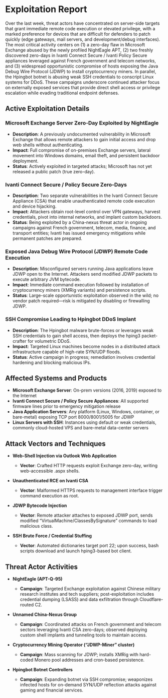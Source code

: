 # Exploitation Report

Over the last week, threat actors have concentrated on server-side targets that grant immediate remote code execution or elevated privilege, with a marked preference for devices that are difficult for defenders to patch quickly (edge gateways, mail servers, and development/debug interfaces).  The most critical activity centers on (1) a zero-day flaw in Microsoft Exchange abused by the newly profiled NightEagle APT, (2) two freshly discovered zero-days in Ivanti Connect Secure / Ivanti Policy Secure appliances leveraged against French government and telecom networks, and (3) widespread opportunistic compromise of hosts exposing the Java Debug Wire Protocol (JDWP) to install cryptocurrency miners.  In parallel, the Hpingbot botnet is abusing weak SSH credentials to conscript Linux systems for DDoS.  These campaigns underscore continued attacker focus on externally exposed services that provide direct shell access or privilege escalation while evading traditional endpoint defenses.

## Active Exploitation Details

### Microsoft Exchange Server Zero-Day Exploited by NightEagle
- **Description**: A previously undocumented vulnerability in Microsoft Exchange that allows remote attackers to gain initial access and drop web shells without authenticating.
- **Impact**: Full compromise of on-premises Exchange servers, lateral movement into Windows domains, email theft, and persistent backdoor deployment.
- **Status**: Actively exploited in targeted attacks; Microsoft has not yet released a public patch (true zero-day).
  
### Ivanti Connect Secure / Policy Secure Zero-Days
- **Description**: Two separate vulnerabilities in the Ivanti Connect Secure Appliance (CSA) that enable unauthenticated remote code execution and device hijacking.
- **Impact**: Attackers obtain root-level control over VPN gateways, harvest credentials, pivot into internal networks, and implant custom backdoors.
- **Status**: Being exploited by a China-nexus threat actor in ongoing campaigns against French government, telecom, media, finance, and transport entities; Ivanti has issued emergency mitigations while permanent patches are prepared.
  
### Exposed Java Debug Wire Protocol (JDWP) Remote Code Execution
- **Description**: Misconfigured servers running Java applications leave JDWP open to the Internet.  Attackers send modified JDWP packets to execute arbitrary JVM bytecode.
- **Impact**: Immediate command execution followed by installation of cryptocurrency miners (XMRig variants) and persistence scripts.
- **Status**: Large-scale opportunistic exploitation observed in the wild; no vendor patch required—risk is mitigated by disabling or firewalling JDWP.
  
### SSH Compromise Leading to Hpingbot DDoS Implant
- **Description**: The Hpingbot malware brute-forces or leverages weak SSH credentials to gain shell access, then deploys the hping3 packet-crafter for volumetric DDoS.
- **Impact**: Targeted Linux machines become nodes in a distributed attack infrastructure capable of high-rate SYN/UDP floods.
- **Status**: Active campaign in progress; remediation involves credential hardening and blocking malicious IPs.

## Affected Systems and Products

- **Microsoft Exchange Server**: On-prem versions (2016, 2019) exposed to the Internet  
- **Ivanti Connect Secure / Policy Secure Appliances**: All supported firmware lines prior to emergency mitigation release  
- **Java Application Servers**: Any platform (Linux, Windows, container, or bare-metal) exposing TCP port 8000/8001/5005 for JDWP  
- **Linux Servers with SSH**: Instances using default or weak credentials, commonly cloud-hosted VPS and bare-metal data-center servers  

## Attack Vectors and Techniques

- **Web-Shell Injection via Outlook Web Application**  
  - **Vector**: Crafted HTTP requests exploit Exchange zero-day, writing web-accessible .aspx shells.  

- **Unauthenticated RCE on Ivanti CSA**  
  - **Vector**: Malformed HTTPS requests to management interface trigger command execution as root.  

- **JDWP Bytecode Injection**  
  - **Vector**: Remote attacker attaches to exposed JDWP port, sends modified “VirtualMachine/ClassesBySignature” commands to load malicious class.  

- **SSH Brute Force / Credential Stuffing**  
  - **Vector**: Automated dictionaries target port 22; upon success, bash scripts download and launch hping3-based bot client.  

## Threat Actor Activities

- **NightEagle (APT-Q-95)**  
  - **Campaign**: Targeted Exchange exploitation against Chinese military research institutes and tech suppliers; post-exploitation includes credential dumping (LSASS) and data exfiltration through Cloudflare-routed C2.  

- **Unnamed China-Nexus Group**  
  - **Campaign**: Coordinated attacks on French government and telecom sectors leveraging Ivanti CSA zero-days; observed deploying custom shell implants and tunneling tools to maintain access.  

- **Cryptocurrency Mining Operator (“JDWP-Miner” cluster)**  
  - **Campaign**: Mass scanning for JDWP; installs XMRig with hard-coded Monero pool addresses and cron-based persistence.  

- **Hpingbot Botnet Controllers**  
  - **Campaign**: Expanding botnet via SSH compromise; weaponizes infected hosts for on-demand SYN/UDP reflection attacks against gaming and financial services.